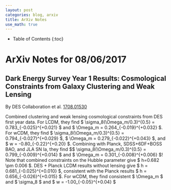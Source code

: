 ```yaml
---
layout: post
categories: blog, arxiv
title: ArXiv Notes
use_math: true
---
```


* Table of Contents
{:toc}


# ArXiv Notes for 08/06/2017

## Dark Energy Survey Year 1 Results: Cosmological Constraints from Galaxy Clustering and Weak Lensing

By DES Collaboration et al. [1708.01530](https://arxiv.org/abs/1708.01530)

Combined clustering and weak lensing cosmological constraints from DES first year data. For LCDM, they find $ \sigma_8(\Omega_m/0.3)^{0.5} = 0.783_{-0.025}^{+0.021} $ and $ \Omega_m = 0.264_{-0.019}^{+0.032} $.  For wCDM, they find $ \sigma_8(\Omega_m/0.3)^{0.5} = 0.794_{-0.027}^{+0.029} $, $ \Omega_m = 0.279_{-0.022}^{+0.043} $, and $ w = -0.80_{-0.22}^{+0.20} $. Combining with Planck, SDSS+6DF+BOSS BAO, and JLA SN Ia, they find $$ \sigma_8(\Omega_m/0.3)^{0.5} = 0.799_{-0.009}^{+0.014} $ and $ \Omega_m = 0.301_{-0.008}^{+0.006} $!  Note that combined constraints on the Hubble parameter give $ h=0.682 \pm 0.006 $.  DES + Planck LCDM results without lensing give $ h = 0.681_{-0.025}^{+0.010} $, consistent with the Planck results $ h = 0.656_{-0.026}^{+0.015} $.  For wCDM, they find consistent $ \Omega_m $ and $ \sigma_8 $ and $ w = -1.00_{-0.05}^{+0.04} $